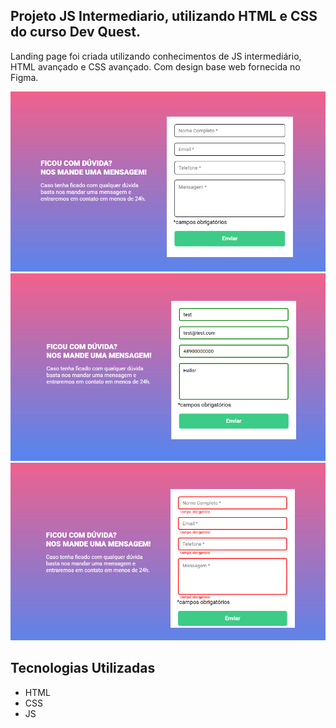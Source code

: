 ## Projeto JS Intermediario, utilizando HTML e CSS do curso Dev Quest. 

Landing page foi criada utilizando conhecimentos de JS intermediário, HTML avançado e CSS avançado. Com design base web fornecida no Figma.

<img src='./src/quest.png' alt ='layout utilizando HTML + CSS'>
<img src='./src/quest-ok.png' alt ='layout com JS validando dados'>
<img src='./src/quest-erro.png' alt = 'layout com JS verificando incosistencia nos dados'>

## Tecnologias Utilizadas

- HTML
- CSS
- JS 